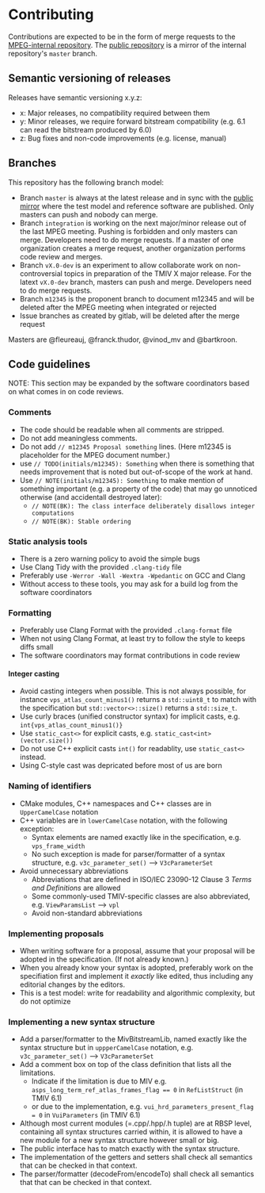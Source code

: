 # Contributing

Contributions are expected to be in the form of merge requests to the [MPEG-internal repository](http://mpegx.int-evry.fr/software/MPEG/MIV/RS/TM1.git). The [public repository](https://gitlab.com/mpeg-i-visual/tmiv.git) is a mirror of the internal repository's `master` branch.

## Semantic versioning of releases

Releases have semantic versioning x.y.z:

- x: Major releases, no compatibility required between them
- y: Minor releases, we require forward bitstream compatibility (e.g. 6.1 can read the bitstream produced by 6.0)
- z: Bug fixes and non-code improvements (e.g. license, manual)

## Branches

This repository has the following branch model:

- Branch `master` is always at the latest release and in sync with the [public mirror](https://gitlab.com/mpeg-i-visual/tmiv) where the test model and reference software are published. Only masters can push and nobody can merge.
- Branch `integration` is working on the next major/minor release out of the last MPEG meeting. Pushing is forbidden and only masters can merge. Developers need to do merge requests. If a master of one organization creates a merge request, another organization performs code review and merges.
- Branch `vX.0-dev` is an experiment to allow collaborate work on non-controversial topics in preparation of the TMIV X major release. For the latext `vX.0-dev` branch, masters can push and merge. Developers need to do merge requests.
- Branch `m12345` is the proponent branch to document m12345 and will be deleted after the MPEG meeting when integrated or rejected
- Issue branches as created by gitlab, will be deleted after the merge request

Masters are @fleureauj, @franck.thudor, @vinod_mv and @bartkroon.

## Code guidelines

NOTE: This section may be expanded by the software coordinators based on what comes in on code reviews.

### Comments

- The code should be readable when all comments are stripped.
- Do not add meaningless comments.
- Do not add `// m12345 Proposal something` lines. (Here m12345 is placeholder for the MPEG document number.)
- use `// TODO(initials/m12345): Something` when there is something that needs improvement that is noted but out-of-scope of the work at hand.
- Use `// NOTE(initials/m12345): Something` to make mention of something important (e.g. a property of the code) that may go unnoticed otherwise (and accidentall destroyed later):
    - `// NOTE(BK): The class interface deliberately disallows integer computations`
    - `// NOTE(BK): Stable ordering`

### Static analysis tools

- There is a zero warning policy to avoid the simple bugs
- Use Clang Tidy with the provided `.clang-tidy` file
- Preferably use `-Werror -Wall -Wextra -Wpedantic` on GCC and Clang
- Without access to these tools, you may ask for a build log from the software coordinators

### Formatting

- Preferably use Clang Format with the provided `.clang-format` file
- When not using Clang Format, at least try to follow the style to keeps diffs small
- The software coordinators may format contributions in code review

#### Integer casting

- Avoid casting integers when possible. This is not always possible, for instance `vps_atlas_count_minus1()` returns a `std::uint8_t` to match with the specification but `std::vector<>::size()` returns a `std::size_t`.
- Use curly braces (unified constructor syntax) for implicit casts, e.g. `int{vps_atlas_count_minus1()}`
- Use `static_cast<>` for explicit casts, e.g. `static_cast<int>(vector.size())`
- Do not use C++ explicit casts `int()` for readablity, use `static_cast<>` instead.
- Using C-style cast was depricated before most of us are born

### Naming of identifiers

- CMake modules, C++ namespaces and C++ classes are in `UpperCamelCase` notation
- C++ variables are in `lowerCamelCase` notation, with the following exception:
   - Syntax elements are named exactly like in the specification, e.g. `vps_frame_width`
   - No such exception is made for parser/formatter of a syntax structure, e.g. `v3c_parameter_set()` --> `V3cParameterSet`
- Avoid unnecessary abbreviations
   - Abbreviations that are defined in ISO/IEC 23090-12 Clause 3 _Terms and Definitions_ are allowed
   - Some commonly-used TMIV-specific classes are also abbreviated, e.g. `ViewParamsList` --> `vpl`
   - Avoid non-standard abbreviations

### Implementing proposals

- When writing software for a proposal, assume that your proposal will be adopted in the specification. (If not already known.)
- When you already know your syntax is adopted, preferably work on the specifiation first and implement it *exactly* like edited, thus including any editorial changes by the editors.
- This is a test model: write for readability and algorithmic complexity, but do not optimize

### Implementing a new syntax structure

- Add a parser/formatter to the MivBitstreamLib, named exactly like the syntax structure but in `uppperCamelCase` notation, e.g. `v3c_parameter_set()` --> `V3cParameterSet`
- Add a comment box on top of the class definition that lists all the limitations.
    - Indicate if the limitation is due to MIV e.g. `asps_long_term_ref_atlas_frames_flag == 0` in `RefListStruct` (in TMIV 6.1)
    - or due to the implementation, e.g. `vui_hrd_parameters_present_flag = 0` in `VuiParameters` (in TMIV 6.1)
- Although most current modules (=.cpp/.hpp/.h tuple) are at RBSP level, containing all syntax structures carried within, it is allowed to have a new module for a new syntax structure however small or big.
- The public interface has to match exactly with the syntax structure.
- The implementation of the getters and setters shall check all semantics that can be checked in that context.
- The parser/formatter (decodeFrom/encodeTo) shall check all semantics that that can be checked in that context.

